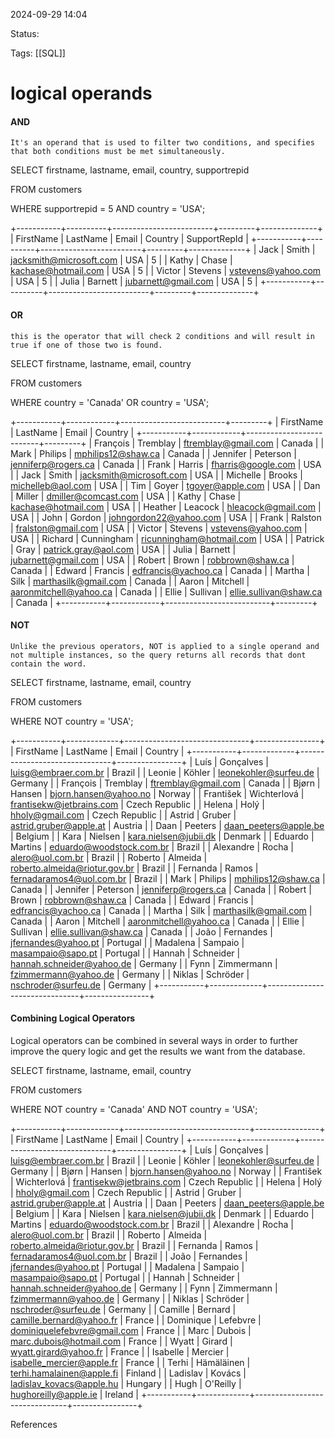 2024-09-29 14:04

Status:

Tags:
[[SQL]]

# logical operands

#### AND

	It's an operand that is used to filter two conditions, and specifies that both conditions must be met simultaneously.

SELECT firstname, lastname, email, country, supportrepid

FROM customers

WHERE supportrepid = 5 AND country = 'USA';

+-----------+----------+-------------------------+---------+--------------+
| FirstName | LastName | Email                   | Country | SupportRepId |
+-----------+----------+-------------------------+---------+--------------+
| Jack      | Smith    | jacksmith@microsoft.com | USA     |            5 |
| Kathy     | Chase    | kachase@hotmail.com     | USA     |            5 |
| Victor    | Stevens  | vstevens@yahoo.com      | USA     |            5 |
| Julia     | Barnett  | jubarnett@gmail.com     | USA     |            5 |
+-----------+----------+-------------------------+---------+--------------+

#### OR

	this is the operator that will check 2 conditions and will result in true if one of those two is found.

SELECT firstname, lastname, email, country

FROM customers

WHERE country = 'Canada' OR country = 'USA';

+-----------+------------+--------------------------+---------+
| FirstName | LastName   | Email                    | Country |
+-----------+------------+--------------------------+---------+
| François  | Tremblay   | ftremblay@gmail.com      | Canada  |
| Mark      | Philips    | mphilips12@shaw.ca       | Canada  |
| Jennifer  | Peterson   | jenniferp@rogers.ca      | Canada  |
| Frank     | Harris     | fharris@google.com       | USA     |
| Jack      | Smith      | jacksmith@microsoft.com  | USA     |
| Michelle  | Brooks     | michelleb@aol.com        | USA     |
| Tim       | Goyer      | tgoyer@apple.com         | USA     |
| Dan       | Miller     | dmiller@comcast.com      | USA     |
| Kathy     | Chase      | kachase@hotmail.com      | USA     |
| Heather   | Leacock    | hleacock@gmail.com       | USA     |
| John      | Gordon     | johngordon22@yahoo.com   | USA     |
| Frank     | Ralston    | fralston@gmail.com       | USA     |
| Victor    | Stevens    | vstevens@yahoo.com       | USA     |
| Richard   | Cunningham | ricunningham@hotmail.com | USA     |
| Patrick   | Gray       | patrick.gray@aol.com     | USA     |
| Julia     | Barnett    | jubarnett@gmail.com      | USA     |
| Robert    | Brown      | robbrown@shaw.ca         | Canada  |
| Edward    | Francis    | edfrancis@yachoo.ca      | Canada  |
| Martha    | Silk       | marthasilk@gmail.com     | Canada  |
| Aaron     | Mitchell   | aaronmitchell@yahoo.ca   | Canada  |
| Ellie     | Sullivan   | ellie.sullivan@shaw.ca   | Canada  |
+-----------+------------+--------------------------+---------+


#### NOT

	Unlike the previous operators, NOT is applied to a single operand and not multiple instances, so the query returns all records that dont contain the word.


SELECT firstname, lastname, email, country

FROM customers

WHERE NOT country = 'USA';

+-----------+-------------+-------------------------------+----------------+
| FirstName | LastName    | Email                         | Country        |
+-----------+-------------+-------------------------------+----------------+
| Luís      | Gonçalves   | luisg@embraer.com.br          | Brazil         |
| Leonie    | Köhler      | leonekohler@surfeu.de         | Germany        |
| François  | Tremblay    | ftremblay@gmail.com           | Canada         |
| Bjørn     | Hansen      | bjorn.hansen@yahoo.no         | Norway         |
| František | Wichterlová | frantisekw@jetbrains.com      | Czech Republic |
| Helena    | Holý        | hholy@gmail.com               | Czech Republic |
| Astrid    | Gruber      | astrid.gruber@apple.at        | Austria        |
| Daan      | Peeters     | daan_peeters@apple.be         | Belgium        |
| Kara      | Nielsen     | kara.nielsen@jubii.dk         | Denmark        |
| Eduardo   | Martins     | eduardo@woodstock.com.br      | Brazil         |
| Alexandre | Rocha       | alero@uol.com.br              | Brazil         |
| Roberto   | Almeida     | roberto.almeida@riotur.gov.br | Brazil         |
| Fernanda  | Ramos       | fernadaramos4@uol.com.br      | Brazil         |
| Mark      | Philips     | mphilips12@shaw.ca            | Canada         |
| Jennifer  | Peterson    | jenniferp@rogers.ca           | Canada         |
| Robert    | Brown       | robbrown@shaw.ca              | Canada         |
| Edward    | Francis     | edfrancis@yachoo.ca           | Canada         |
| Martha    | Silk        | marthasilk@gmail.com          | Canada         |
| Aaron     | Mitchell    | aaronmitchell@yahoo.ca        | Canada         |
| Ellie     | Sullivan    | ellie.sullivan@shaw.ca        | Canada         |
| João      | Fernandes   | jfernandes@yahoo.pt           | Portugal       |
| Madalena  | Sampaio     | masampaio@sapo.pt             | Portugal       |
| Hannah    | Schneider   | hannah.schneider@yahoo.de     | Germany        |
| Fynn      | Zimmermann  | fzimmermann@yahoo.de          | Germany        |
| Niklas    | Schröder    | nschroder@surfeu.de           | Germany        |
+-----------+-------------+-------------------------------+----------------+


#### Combining Logical Operators

 Logical operators can be combined in several ways in order to further improve the query logic and get the results we want from the database.

SELECT firstname, lastname, email, country

FROM customers

WHERE NOT country = 'Canada' AND NOT country = 'USA';

+-----------+-------------+-------------------------------+----------------+
| FirstName | LastName    | Email                         | Country        |
+-----------+-------------+-------------------------------+----------------+
| Luís      | Gonçalves   | luisg@embraer.com.br          | Brazil         |
| Leonie    | Köhler      | leonekohler@surfeu.de         | Germany        |
| Bjørn     | Hansen      | bjorn.hansen@yahoo.no         | Norway         |
| František | Wichterlová | frantisekw@jetbrains.com      | Czech Republic |
| Helena    | Holý        | hholy@gmail.com               | Czech Republic |
| Astrid    | Gruber      | astrid.gruber@apple.at        | Austria        |
| Daan      | Peeters     | daan_peeters@apple.be         | Belgium        |
| Kara      | Nielsen     | kara.nielsen@jubii.dk         | Denmark        |
| Eduardo   | Martins     | eduardo@woodstock.com.br      | Brazil         |
| Alexandre | Rocha       | alero@uol.com.br              | Brazil         |
| Roberto   | Almeida     | roberto.almeida@riotur.gov.br | Brazil         |
| Fernanda  | Ramos       | fernadaramos4@uol.com.br      | Brazil         |
| João      | Fernandes   | jfernandes@yahoo.pt           | Portugal       |
| Madalena  | Sampaio     | masampaio@sapo.pt             | Portugal       |
| Hannah    | Schneider   | hannah.schneider@yahoo.de     | Germany        |
| Fynn      | Zimmermann  | fzimmermann@yahoo.de          | Germany        |
| Niklas    | Schröder    | nschroder@surfeu.de           | Germany        |
| Camille   | Bernard     | camille.bernard@yahoo.fr      | France         |
| Dominique | Lefebvre    | dominiquelefebvre@gmail.com   | France         |
| Marc      | Dubois      | marc.dubois@hotmail.com       | France         |
| Wyatt     | Girard      | wyatt.girard@yahoo.fr         | France         |
| Isabelle  | Mercier     | isabelle_mercier@apple.fr     | France         |
| Terhi     | Hämäläinen  | terhi.hamalainen@apple.fi     | Finland        |
| Ladislav  | Kovács      | ladislav_kovacs@apple.hu      | Hungary        |
| Hugh      | O'Reilly    | hughoreilly@apple.ie          | Ireland        |
+-----------+-------------+-------------------------------+----------------+


References 